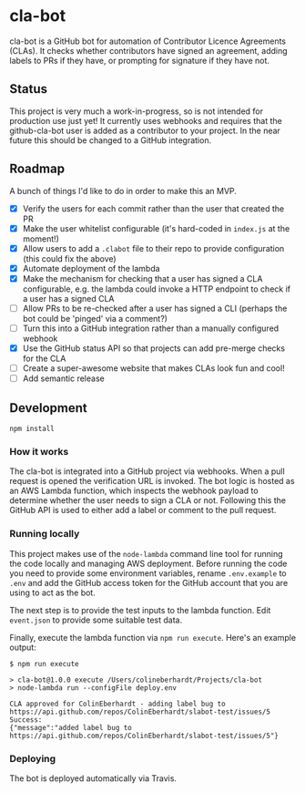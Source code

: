 # cla-bot

cla-bot is a GitHub bot for automation of Contributor Licence Agreements (CLAs). It checks whether contributors have signed an agreement, adding labels to PRs if they have, or prompting for signature if they have not.

## Status

This project is very much a work-in-progress, so is not intended for production use just yet! It currently uses webhooks and requires that the github-cla-bot user is added as a contributor to your project. In the near future this should be changed to a GitHub integration.

## Roadmap

A bunch of things I'd like to do in order to make this an MVP.

  - [x] Verify the users for each commit rather than the user that created the PR
  - [x] Make the user whitelist configurable (it's hard-coded in `index.js` at the moment!)
  - [x] Allow users to add a `.clabot` file to their repo to provide configuration (this could fix the above)
  - [x] Automate deployment of the lambda
  - [x] Make the mechanism for checking that a user has signed a CLA configurable, e.g. the lambda could invoke a HTTP endpoint to check if a user has a signed CLA
  - [ ] Allow PRs to be re-checked after a user has signed a CLI (perhaps the bot could be 'pinged' via a comment?)
  - [ ] Turn this into a GitHub integration rather than a manually configured webhook
  - [x] Use the GitHub status API so that projects can add pre-merge checks for the CLA
  - [ ] Create a super-awesome website that makes CLAs look fun and cool!
  - [ ] Add semantic release

## Development

~~~
npm install
~~~

### How it works

The cla-bot is integrated into a GitHub project via webhooks. When a pull request is opened the verification URL is invoked. The bot logic is hosted as an AWS Lambda function, which inspects the webhook payload to determine whether the user needs to sign a CLA or not. Following this the GitHub API is used to either add a label or comment to the pull request.

### Running locally

This project makes use of the `node-lambda` command line tool for running the code locally and managing AWS deployment. Before running the code you need to provide some environment variables, rename `.env.example` to `.env` and add the GitHub access token for the GitHub account that you are using to act as the bot.

The next step is to provide the test inputs to the lambda function. Edit `event.json` to provide some suitable test data.

Finally, execute the lambda function via `npm run execute`. Here's an example output:

~~~console
$ npm run execute

> cla-bot@1.0.0 execute /Users/colineberhardt/Projects/cla-bot
> node-lambda run --configFile deploy.env

CLA approved for ColinEberhardt - adding label bug to https://api.github.com/repos/ColinEberhardt/slabot-test/issues/5
Success:
{"message":"added label bug to https://api.github.com/repos/ColinEberhardt/slabot-test/issues/5"}
~~~

### Deploying

The bot is deployed automatically via Travis.
